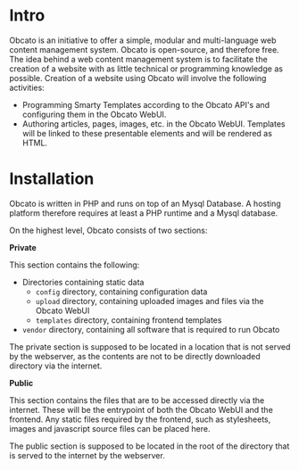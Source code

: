# Intro
Obcato is an initiative to offer a simple, modular and multi-language web content management system. Obcato is open-source, and therefore free. The idea behind a web content management system is to facilitate the creation of a website with as little technical or programming knowledge as possible. Creation of a website using Obcato will involve the following activities:

* Programming Smarty Templates according to the Obcato API's and configuring them in the Obcato WebUI.
* Authoring articles, pages, images, etc. in the Obcato WebUI. Templates will be linked to these presentable elements and will be rendered as HTML.

# Installation
Obcato is written in PHP and runs on top of an Mysql Database. A hosting platform therefore requires at least a PHP runtime and a Mysql database.

On the highest level, Obcato consists of two sections:

**Private**

This section contains the following:
* Directories containing static data
  * `config` directory, containing configuration data
  * `upload` directory, containing uploaded images and files via the Obcato WebUI
  * `templates` directory, containing frontend templates
* `vendor` directory, containing all software that is required to run Obcato

The private section is supposed to be located in a location that is not served by the webserver, as the contents are not to be directly downloaded directory via the internet.

**Public**

This section contains the files that are to be accessed directly via the internet. These will be the entrypoint of both the Obcato WebUI and the frontend. Any static files required by the frontend, such as stylesheets, images and javascript source files can be placed here.

The public section is supposed to be located in the root of the directory that is served to the internet by the webserver.
